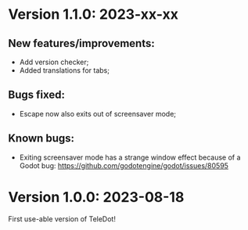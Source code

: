 # Version 1.1.0: 2023-xx-xx

## New features/improvements:

- Add version checker;
- Added translations for tabs;

## Bugs fixed:

- Escape now also exits out of screensaver mode;

## Known bugs:

- Exiting screensaver mode has a strange window effect because of a Godot bug: https://github.com/godotengine/godot/issues/80595


# Version 1.0.0: 2023-08-18

First use-able version of TeleDot!